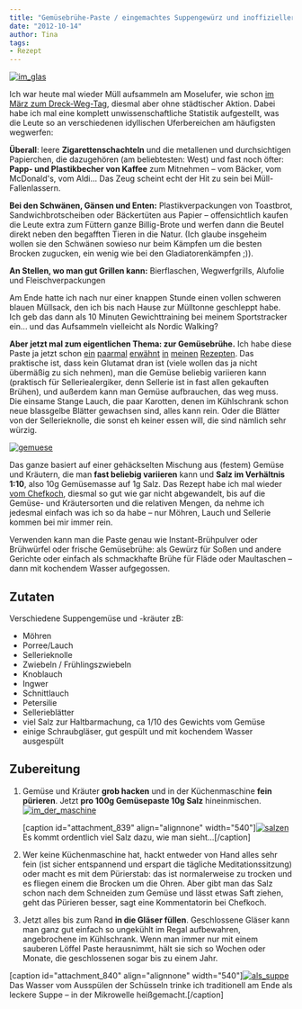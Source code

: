 ```yaml
---
title: "Gemüsebrühe-Paste / eingemachtes Suppengewürz und inoffizieller Dreckwegtag"
date: "2012-10-14" 
author: Tina
tags:
- Rezept
---
```


[![](images/im_glas.jpg "im_glas")](http://apfeleimer.wordpress.com/2012/10/14/gemusebruhe-paste-eingemachtes-suppengewurz-und-inoffizieller-dreckwegtag/im_glas/)

Ich war heute mal wieder Müll aufsammeln am Moselufer, wie schon [im März zum Dreck-Weg-Tag](http://apfeleimer.wordpress.com/2012/03/17/dreck-weg-2/ "Dreck weg 2"), diesmal aber ohne städtischer Aktion. Dabei habe ich mal eine komplett unwissenschaftliche Statistik aufgestellt, was die Leute so an verschiedenen idyllischen Uferbereichen am häufigsten wegwerfen:

**Überall**: leere **Zigarettenschachteln** und die metallenen und durchsichtigen Papierchen, die dazugehören (am beliebtesten: West) und fast noch öfter: **Papp- und Plastikbecher von Kaffee** zum Mitnehmen – vom Bäcker, vom McDonald's, vom Aldi... Das Zeug scheint echt der Hit zu sein bei Müll-Fallenlassern.

**Bei den Schwänen, Gänsen und Enten:** Plastikverpackungen von Toastbrot, Sandwichbrotscheiben oder Bäckertüten aus Papier – offensichtlich kaufen die Leute extra zum Füttern ganze Billig-Brote und werfen dann die Beutel direkt neben den begafften Tieren in die Natur. (Ich glaube insgeheim wollen sie den Schwänen sowieso nur beim Kämpfen um die besten Brocken zugucken, ein wenig wie bei den Gladiatorenkämpfen ;)).

**An Stellen, wo man gut Grillen kann:** Bierflaschen, Wegwerfgrills, Alufolie und Fleischverpackungen

Am Ende hatte ich nach nur einer knappen Stunde einen vollen schweren blauen Müllsack, den ich bis nach Hause zur Mülltonne geschleppt habe. Ich geb das dann als 10 Minuten Gewichttraining bei meinem Sportstracker ein... und das Aufsammeln vielleicht als Nordic Walking?

**Aber jetzt mal zum eigentlichen Thema: zur Gemüsebrühe.** Ich habe diese Paste ja jetzt schon [ein](http://apfeleimer.wordpress.com/2012/08/09/gebratener-brokkoli-mit-altromischem-moretum-dipp/ "Gebratener Brokkoli mit altrömischem Moretum-Dipp") [paarmal](http://apfeleimer.wordpress.com/2012/04/18/fenchelbolognese/ "Nudeln mit Fenchelbolognese") [erwähnt](http://apfeleimer.wordpress.com/2012/04/24/grune-buchstabensuppe/ "Grüne Buchstabensuppe") [in](http://apfeleimer.wordpress.com/2012/07/07/brokkoli-honig-tofu-mit-reis/ "Brokkoli-Honig-Tofu mit Reis") [meinen](http://apfeleimer.wordpress.com/2012/07/12/vegetarischer-gulasch-mit-seitan-oder-extrudierten-sojaproteinwurfeln/ "Vegetarischer Gulasch mit Seitan (oder extrudierten Sojaproteinwürfeln)") [Rezepten](http://apfeleimer.wordpress.com/2012/07/15/brokkolisuppe-mit-kase-und-geriebenen-kartoffeln/ "Brokkolisuppe mit Käse und geriebenen Kartoffeln"). Das praktische ist, dass kein Glutamat dran ist (viele wollen das ja nicht übermäßig zu sich nehmen), man die Gemüse beliebig variieren kann (praktisch für Selleriealergiker, denn Sellerie ist in fast allen gekauften Brühen), und außerdem kann man Gemüse aufbrauchen, das weg muss. Die einsame Stange Lauch, die paar Karotten, denen im Kühlschrank schon neue blassgelbe Blätter gewachsen sind, alles kann rein. Oder die Blätter von der Sellerieknolle, die sonst eh keiner essen will, die sind nämlich sehr würzig.

[![](images/gemuese.jpg "gemuese")](http://apfeleimer.wordpress.com/2012/10/14/gemusebruhe-paste-eingemachtes-suppengewurz-und-inoffizieller-dreckwegtag/gemuese/)

Das ganze basiert auf einer gehäckselten Mischung aus (festem) Gemüse und Kräutern, die man **fast beliebig variieren** kann und **Salz im Verhältnis 1:10**, also 10g Gemüsemasse auf 1g Salz. Das Rezept habe ich mal wieder [vom Chefkoch](http://www.chefkoch.de/rezepte/1234331228376365/1-A-Suppengewuerz.html "1-A-Suppengewürz bei Chefkoch"), diesmal so gut wie gar nicht abgewandelt, bis auf die Gemüse- und Kräutersorten und die relativen Mengen, da nehme ich jedesmal einfach was ich so da habe – nur Möhren, Lauch und Sellerie kommen bei mir immer rein.

Verwenden kann man die Paste genau wie Instant-Brühpulver oder Brühwürfel oder frische Gemüsebrühe: als Gewürz für Soßen und andere Gerichte oder einfach als schmackhafte Brühe für Fläde oder Maultaschen – dann mit kochendem Wasser aufgegossen.

## Zutaten

Verschiedene Suppengemüse und -kräuter zB:

- Möhren
- Porree/Lauch
- Sellerieknolle
- Zwiebeln / Frühlingszwiebeln
- Knoblauch
- Ingwer
- Schnittlauch
- Petersilie
- Sellerieblätter
- viel Salz zur Haltbarmachung, ca 1/10 des Gewichts vom Gemüse
- einige Schraubgläser, gut gespült und mit kochendem Wasser ausgespült

## Zubereitung

1. Gemüse und Kräuter **grob hacken** und in der Küchenmaschine **fein pürieren**. Jetzt **pro 100g Gemüsepaste 10g Salz** hineinmischen. [![](images/im_der_maschine.jpg "im_der_maschine")](http://apfeleimer.wordpress.com/2012/10/14/gemusebruhe-paste-eingemachtes-suppengewurz-und-inoffizieller-dreckwegtag/im_der_maschine/)
    
    \[caption id="attachment\_839" align="alignnone" width="540"\][![](images/salzen.jpg "salzen")](http://apfeleimer.wordpress.com/2012/10/14/gemusebruhe-paste-eingemachtes-suppengewurz-und-inoffizieller-dreckwegtag/salzen/) Es kommt ordentlich viel Salz dazu, wie man sieht...\[/caption\]
2. Wer keine Küchenmaschine hat, hackt entweder von Hand alles sehr fein (ist sicher entspannend und erspart die tägliche Meditationssitzung) oder macht es mit dem Pürierstab: das ist normalerweise zu trocken und es fliegen einem die Brocken um die Ohren. Aber gibt man das Salz schon nach dem Schneiden zum Gemüse und lässt etwas Saft ziehen, geht das Pürieren besser, sagt eine Kommentatorin bei Chefkoch.
3. Jetzt alles bis zum Rand **in die Gläser füllen**. Geschlossene Gläser kann man ganz gut einfach so ungekühlt im Regal aufbewahren, angebrochene im Kühlschrank. Wenn man immer nur mit einem sauberen Löffel Paste herausnimmt, hält sie sich so Wochen oder Monate, die geschlossenen sogar bis zu einem Jahr.

\[caption id="attachment\_840" align="alignnone" width="540"\][![](images/als_suppe.jpg "als_suppe")](http://apfeleimer.wordpress.com/2012/10/14/gemusebruhe-paste-eingemachtes-suppengewurz-und-inoffizieller-dreckwegtag/als_suppe/) Das Wasser vom Ausspülen der Schüsseln trinke ich traditionell am Ende als leckere Suppe – in der Mikrowelle heißgemacht.\[/caption\]
